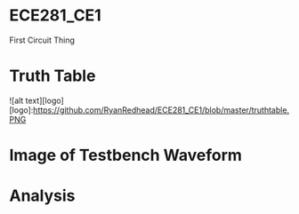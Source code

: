 ECE281_CE1
==========

First Circuit Thing

# Truth Table
![alt text][logo]
[logo]:https://github.com/RyanRedhead/ECE281_CE1/blob/master/truthtable.PNG
# Image of Testbench Waveform
# Analysis
